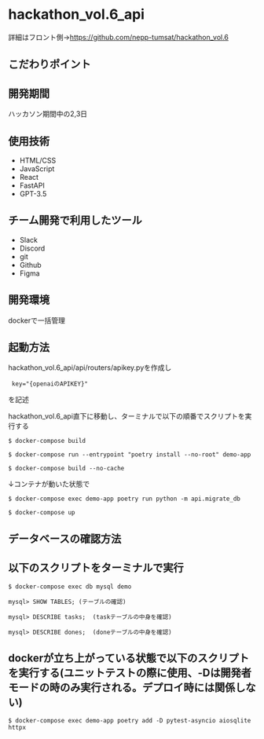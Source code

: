# hackathon_vol.6_api

詳細はフロント側→https://github.com/nepp-tumsat/hackathon_vol.6


## こだわりポイント



## 開発期間

ハッカソン期間中の2,3日

## 使用技術
- HTML/CSS
- JavaScript
- React
- FastAPI
- GPT-3.5

## チーム開発で利用したツール
- Slack
- Discord
- git
- Github
- Figma

## 開発環境

dockerで一括管理



## 起動方法
hackathon_vol.6_api/api/routers/apikey.pyを作成し
```
 key="{openaiのAPIKEY}"
```
を記述

hackathon_vol.6_api直下に移動し、ターミナルで以下の順番でスクリプトを実行する
```
$ docker-compose build

$ docker-compose run --entrypoint "poetry install --no-root" demo-app

$ docker-compose build --no-cache
```
↓コンテナが動いた状態で
```
$ docker-compose exec demo-app poetry run python -m api.migrate_db

$ docker-compose up
```

## データベースの確認方法

## 以下のスクリプトをターミナルで実行
```
$ docker-compose exec db mysql demo

mysql> SHOW TABLES; (テーブルの確認)

mysql> DESCRIBE tasks;  (taskテーブルの中身を確認)

mysql> DESCRIBE dones;  (doneテーブルの中身を確認)
```
## dockerが立ち上がっている状態で以下のスクリプトを実行する(ユニットテストの際に使用、-Dは開発者モードの時のみ実行される。デプロイ時には関係しない)
```
$ docker-compose exec demo-app poetry add -D pytest-asyncio aiosqlite httpx
```

